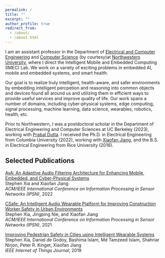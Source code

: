 ```yaml
---
permalink: /
title: ""
excerpt: ""
author_profile: true
redirect_from: 
  - /about/
  - /about.html
---
```


I am an assistant professor in the Department of [Electrical and Computer Engineering](https://www.mccormick.northwestern.edu/electrical-computer/) and [Computer Science](https://www.mccormick.northwestern.edu/computer-science/) (by courtesy)at [Northwestern University](https://www.northwestern.edu/), where I direct the Intelligent Mobile and Embedded Computing (IMEC) Lab. We work on a variety of exciting problems in embedded AI, mobile and embedded systems, and smart health.

Our goal is to realize truly intelligent, health-aware, and safer environments by embedding intelligent percpetion and reasoning into common objects and devices found all around us and utilizing them in efficient ways to provide useful services and improve quality of life. Our work spans a number of domains, including cyber-physical systems, edge computing, signal processing, machine learning, data science, wearables, robotics, health, etc.

<!--**News: I am looking for motivated Ph.D. students beginning in 2024. If you're interested, please send me an email ([stephen.xia@northwestern.edu](mailto:stephen.xia@northwestern.edu)) with your CV, and I'd be happy to chat! I am also always on the lookout for motivated undergraduate and graduate students to work with; please reach out with your CV if interested.**-->


Prior to Northwestern, I was a postdoctoral scholar in the Department of Electrical Engineering and Computer Sciences at UC Berkeley (2023), working with [Prabal Dutta](https://www2.eecs.berkeley.edu/Faculty/Homepages/prabal.html). I received the Ph.D. in Electrical Engineering from Columbia University (2022), working with [Xiaofan Jiang](http://fredjiang.com), and the B.S. in Electrical Engineering from Rice University (2016).



Selected Publications 
---------------------

[AvA: An Adaptive Audio Filtering Architecture for Enhancing Mobile, Embedded, and Cyber-Physical Systems](https://ieeexplore.ieee.org/abstract/document/9825986)  
Stephen Xia and Xiaofan Jiang  
*ACM/IEEE International Conference on Information Processing in Sensor Networks (IPSN)*, 2022  

[CSafe: An Intelligent Audio Wearable Platform for Improving Construction Worker Safety in Urban Environments](https://dl.acm.org/doi/abs/10.1145/3412382.3458267)  
Stephen Xia, Jingping Nie, and Xiaofan Jiang  
*ACM/IEEE International Conference on Information Processing in Sensor Networks (IPSN)*, 2021  

[Improving Pedestrian Safety in Cities using Intelligent Wearable Systems](https://ieeexplore.ieee.org/abstract/document/8662658)  
Stephen Xia, Daniel de Godoy, Bashima Islam, Md Tamzeed Islam, Shahriar Nirjon, Peter R. Kinget, Xiaofan Jiang  
*IEEE Internet of Things Journal*, 2019  